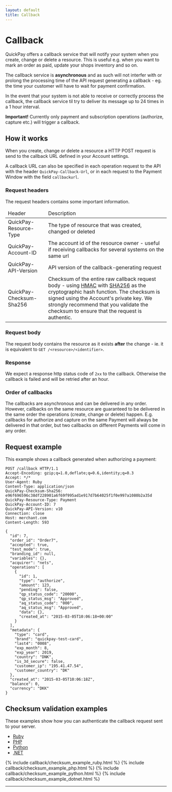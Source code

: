 ```yaml
---
layout: default
title: Callback
---
```


# Callback

QuickPay offers a callback service that will notify your system when you create, change or delete a resource. This is useful e.g. when you want to mark an order as paid, update your shops inventory and so on.

The callback service is **asynchronous** and as such will not interfer with or prolong the processing time of the API request generating a callback - eg. the time your customer will have to wait for payment confirmation.

In the event that your system is not able to receive or correctly process the callback, the callback service til try to deliver its message up to 24 times in a 1 hour interval.

<div class="alert alert-warning"><strong>Important!</strong> Currently only payment and subscription operations (authorize, capture etc.) will trigger a callback.</div>

## How it works

When you create, change or delete a resource a HTTP POST request is send to the callback URL defined in your Account settings.

A callback URL can also be specified in each operation request to the API with the header `QuickPay-Callback-Url`, or in each request to the Payment Window with the field `callbackurl`.

### Request headers

The request headers contains some important information.

<table class="table table-striped first-column-nowrap">
  <thead>
    <tr>
      <td>Header</td>
      <td>Description</td>
    </tr>
  </thead>
  <tbody>
    <tr>
      <td>QuickPay-Resource-Type</td>
      <td>The type of resource that was created, changed or deleted</td>
    </tr>
    <tr>
      <td>QuickPay-Account-ID</td>
      <td>The account id of the resource owner - useful if receiving callbacks for several systems on the same url</td>
    </tr>
    <tr>
      <td>QuickPay-API-Version</td>
      <td>API version of the callback-generating request</td>
    </tr>
    <tr>
      <td>QuickPay-Checksum-Sha256</td>
      <td>Checksum of the entire raw callback request body - using <a href="http://en.wikipedia.org/wiki/Hash-based_message_authentication_code">HMAC</a> with <a href="http://en.wikipedia.org/wiki/SHA-2">SHA256</a> as the cryptographic hash function. The checksum is signed using the Account's private key. We strongly recommend that you validate the checksum to ensure that the request is authentic.</td>
    </tr>
  </tbody>
</table>

### Request body

The request body contains the resource as it exists **after** the change - ie. it is equivalent to `GET /<resource>/<identifier>`.

### Response

We expect a response http status code of `2xx` to the callback. Otherwise the callback is failed and will be retried after an hour.

### Order of callbacks

The callbacks are asynchronous and can be delivered in any order. However, callbacks on the same resource are guaranteed to be delivered in the same order the operations (create, change or delete) happen. E.g. callbacks for authorize and capture on the same Payment will always be delivered in that order, but two callbacks on different Payments will come in any order.

## Request example

This example shows a callback generated when authorizing a payment:

```
POST /callback HTTP/1.1
Accept-Encoding: gzip;q=1.0,deflate;q=0.6,identity;q=0.3
Accept: */*
User-Agent: Ruby
Content-Type: application/json
QuickPay-Checksum-Sha256: e96f696596c38df228901a6f69f995ad1e917d7b64025f1f0e997a1080b2a35d
QuickPay-Resource-Type: Payment
QuickPay-Account-ID: 7
QuickPay-API-Version: v10
Connection: close
Host: merchant.com
Content-Length: 593

{
  "id": 7,
  "order_id": "Order7",
  "accepted": true,
  "test_mode": true,
  "branding_id": null,
  "variables": {},
  "acquirer": "nets",
  "operations": [
    {
      "id": 1,
      "type": "authorize",
      "amount": 123,
      "pending": false,
      "qp_status_code": "20000",
      "qp_status_msg": "Approved",
      "aq_status_code": "000",
      "aq_status_msg": "Approved",
      "data": {},
      "created_at": "2015-03-05T10:06:18+00:00"
    }
  ],
  "metadata": {
    "type": "card",
    "brand": "quickpay-test-card",
    "last4": "0008",
    "exp_month": 8,
    "exp_year": 2019,
    "country": "DNK",
    "is_3d_secure": false,
    "customer_ip": "195.41.47.54",
    "customer_country": "DK"
  },
  "created_at": "2015-03-05T10:06:18Z",
  "balance": 0,
  "currency": "DKK"
}
```

## Checksum validation examples

These examples show how you can authenticate the callback request sent to your server.

<div class="code-examples">
  <ul class="nav nav-tabs">
    <li role="presentation" class="active">
      <a href="#checksum-example-ruby" role="tab" data-toggle="tab">Ruby</a>
    </li>
    <li role="presentation">
      <a href="#checksum-example-php" role="tab" data-toggle="tab">PHP</a>
    </li>
    <li role="presentation">
      <a href="#checksum-example-python" role="tab" data-toggle="tab">Python</a>
    </li>
    <li role="presentation">
      <a href="#checksum-example-dotnet" role="tab" data-toggle="tab">.NET</a>
    </li>
  </ul>
  <div class="tab-content">
    {% include callback/checksum_example_ruby.html %}
    {% include callback/checksum_example_php.html %}
    {% include callback/checksum_example_python.html %}
    {% include callback/checksum_example_dotnet.html %}
  </div>
</div>

---
